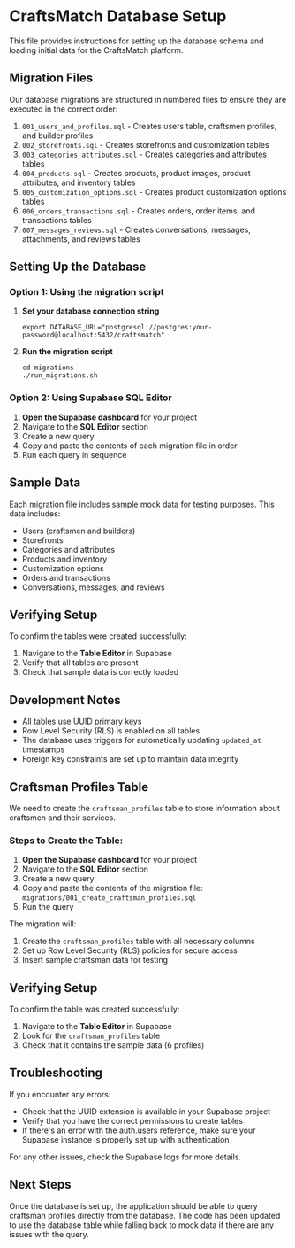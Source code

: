 # CraftsMatch Database Setup

This file provides instructions for setting up the database schema and loading initial data for the CraftsMatch platform.

## Migration Files

Our database migrations are structured in numbered files to ensure they are executed in the correct order:

1. `001_users_and_profiles.sql` - Creates users table, craftsmen profiles, and builder profiles
2. `002_storefronts.sql` - Creates storefronts and customization tables
3. `003_categories_attributes.sql` - Creates categories and attributes tables
4. `004_products.sql` - Creates products, product images, product attributes, and inventory tables
5. `005_customization_options.sql` - Creates product customization options tables
6. `006_orders_transactions.sql` - Creates orders, order items, and transactions tables
7. `007_messages_reviews.sql` - Creates conversations, messages, attachments, and reviews tables

## Setting Up the Database

### Option 1: Using the migration script

1. **Set your database connection string**
   ```
   export DATABASE_URL="postgresql://postgres:your-password@localhost:5432/craftsmatch"
   ```

2. **Run the migration script**
   ```
   cd migrations
   ./run_migrations.sh
   ```

### Option 2: Using Supabase SQL Editor

1. **Open the Supabase dashboard** for your project
2. Navigate to the **SQL Editor** section
3. Create a new query
4. Copy and paste the contents of each migration file in order
5. Run each query in sequence

## Sample Data

Each migration file includes sample mock data for testing purposes. This data includes:

- Users (craftsmen and builders)
- Storefronts
- Categories and attributes
- Products and inventory
- Customization options
- Orders and transactions
- Conversations, messages, and reviews

## Verifying Setup

To confirm the tables were created successfully:

1. Navigate to the **Table Editor** in Supabase
2. Verify that all tables are present
3. Check that sample data is correctly loaded

## Development Notes

- All tables use UUID primary keys
- Row Level Security (RLS) is enabled on all tables
- The database uses triggers for automatically updating `updated_at` timestamps
- Foreign key constraints are set up to maintain data integrity

## Craftsman Profiles Table

We need to create the `craftsman_profiles` table to store information about craftsmen and their services.

### Steps to Create the Table:

1. **Open the Supabase dashboard** for your project
2. Navigate to the **SQL Editor** section
3. Create a new query
4. Copy and paste the contents of the migration file: `migrations/001_create_craftsman_profiles.sql`
5. Run the query

The migration will:

1. Create the `craftsman_profiles` table with all necessary columns
2. Set up Row Level Security (RLS) policies for secure access
3. Insert sample craftsman data for testing

## Verifying Setup

To confirm the table was created successfully:

1. Navigate to the **Table Editor** in Supabase
2. Look for the `craftsman_profiles` table
3. Check that it contains the sample data (6 profiles)

## Troubleshooting

If you encounter any errors:

- Check that the UUID extension is available in your Supabase project
- Verify that you have the correct permissions to create tables
- If there's an error with the auth.users reference, make sure your Supabase instance is properly set up with authentication

For any other issues, check the Supabase logs for more details.

## Next Steps

Once the database is set up, the application should be able to query craftsman profiles directly from the database. The code has been updated to use the database table while falling back to mock data if there are any issues with the query. 